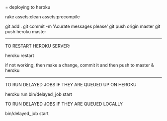 

= deploying to heroku



rake assets:clean assets:precompile

git add .
git commit -m 'Acurate messages please'
git push origin master
git push heroku master

-----
TO RESTART HEROKU SERVER:

heroku restart

if not working, then make a change, commit it and then push to master & heroku


------
TO RUN DELAYED JOBS IF THEY ARE QUEUED UP ON HEROKU

heroku run bin/delayed_job start

TO RUN DELAYED JOBS IF THEY ARE QUEUED LOCALLY

bin/delayed_job start